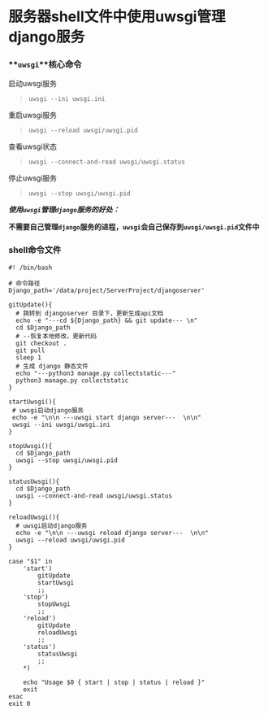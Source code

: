 # 服务器shell文件中使用uwsgi管理django服务

### **`uwsgi`**核心命令

启动uwsgi服务
> `uwsgi --ini uwsgi.ini`

重启uwsgi服务
> `uwsgi --reload uwsgi/uwsgi.pid`

查看uwsgi状态
> `uwsgi --connect-and-read uwsgi/uwsgi.status`

停止uwsgi服务
> `uwsgi --stop uwsgi/uwsgi.pid`

***使用`uwsgi`管理`django`服务的好处：***

**不需要自己管理`django`服务的进程，`uwsgi`会自己保存到`uwsgi/uwsgi.pid`文件中**


### **shell**命令文件

```
#! /bin/bash

# 命令路径
Django_path='/data/project/ServerProject/djangoserver'

gitUpdate(){
  # 跳转到 djangoserver 目录下，更新生成api文档
  echo -e "---cd ${Django_path} && git update--- \n"
  cd $Django_path
  # --恢复本地修改，更新代码
  git checkout .
  git pull
  sleep 1
  # 生成 django 静态文件
  echo "---python3 manage.py collectstatic---"
  python3 manage.py collectstatic
}

startUwsgi(){
 # uwsgi启动django服务
 echo -e "\n\n ---uwsgi start django server---  \n\n"
 uwsgi --ini uwsgi/uwsgi.ini
}

stopUwsgi(){
  cd $Django_path
  uwsgi --stop uwsgi/uwsgi.pid
}

statusUwsgi(){
  cd $Django_path
  uwsgi --connect-and-read uwsgi/uwsgi.status
}

reloadUwsgi(){
  # uwsgi启动django服务
  echo -e "\n\n ---uwsgi reload django server---  \n\n"
  uwsgi --reload uwsgi/uwsgi.pid
}

case "$1" in
    'start')
        gitUpdate
        startUwsgi
        ;;
    'stop')
        stopUwsgi
        ;;
    'reload')
        gitUpdate
        reloadUwsgi
        ;;
    'status')
        statusUwsgi
        ;;
    *)

    echo "Usage $0 { start | stop | status | reload }"
    exit
esac
exit 0

```

### 
